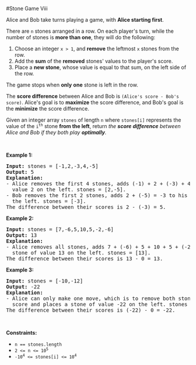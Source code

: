 #Stone Game Viii
<p>Alice and Bob take turns playing a game, with <strong>Alice starting first</strong>.</p>
<p>There are <code>n</code> stones arranged in a row. On each player's turn, while the number of stones is <strong>more than one</strong>, they will do the following:</p>
<ol>
<li>Choose an integer <code>x &gt; 1</code>, and <strong>remove</strong> the leftmost <code>x</code> stones from the row.</li>
<li>Add the <strong>sum</strong> of the <strong>removed</strong> stones' values to the player's score.</li>
<li>Place a <strong>new stone</strong>, whose value is equal to that sum, on the left side of the row.</li>
</ol>
<p>The game stops when <strong>only</strong> <strong>one</strong> stone is left in the row.</p>
<p>The <strong>score difference</strong> between Alice and Bob is <code>(Alice's score - Bob's score)</code>. Alice's goal is to <strong>maximize</strong> the score difference, and Bob's goal is the <strong>minimize</strong> the score difference.</p>
<p>Given an integer array <code>stones</code> of length <code>n</code> where <code>stones[i]</code> represents the value of the <code>i<sup>th</sup></code> stone <strong>from the left</strong>, return <em>the <strong>score difference</strong> between Alice and Bob if they both play <strong>optimally</strong>.</em></p>
<p> </p>
<p><strong class="example">Example 1:</strong></p>
<pre><strong>Input:</strong> stones = [-1,2,-3,4,-5]
<strong>Output:</strong> 5
<strong>Explanation:</strong>
- Alice removes the first 4 stones, adds (-1) + 2 + (-3) + 4 = 2 to her score, and places a stone of
  value 2 on the left. stones = [2,-5].
- Bob removes the first 2 stones, adds 2 + (-5) = -3 to his score, and places a stone of value -3 on
  the left. stones = [-3].
The difference between their scores is 2 - (-3) = 5.
</pre>
<p><strong class="example">Example 2:</strong></p>
<pre><strong>Input:</strong> stones = [7,-6,5,10,5,-2,-6]
<strong>Output:</strong> 13
<strong>Explanation:</strong>
- Alice removes all stones, adds 7 + (-6) + 5 + 10 + 5 + (-2) + (-6) = 13 to her score, and places a
  stone of value 13 on the left. stones = [13].
The difference between their scores is 13 - 0 = 13.
</pre>
<p><strong class="example">Example 3:</strong></p>
<pre><strong>Input:</strong> stones = [-10,-12]
<strong>Output:</strong> -22
<strong>Explanation:</strong>
- Alice can only make one move, which is to remove both stones. She adds (-10) + (-12) = -22 to her
  score and places a stone of value -22 on the left. stones = [-22].
The difference between their scores is (-22) - 0 = -22.
</pre>
<p> </p>
<p><strong>Constraints:</strong></p>
<ul>
<li><code>n == stones.length</code></li>
<li><code>2 &lt;= n &lt;= 10<sup>5</sup></code></li>
<li><code>-10<sup>4</sup> &lt;= stones[i] &lt;= 10<sup>4</sup></code></li>
</ul>
